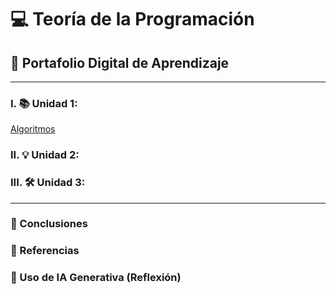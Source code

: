 # 💻 Teoría de la Programación
## 🚀 Portafolio Digital de Aprendizaje
---
### I. 📚 Unidad 1: 
[Algoritmos](unidad1.md)
### II. 💡 Unidad 2: 

### III. 🛠️ Unidad 3: 

---

### 🌟 Conclusiones


### 📖 Referencias

### 🤖 Uso de IA Generativa (Reflexión)
